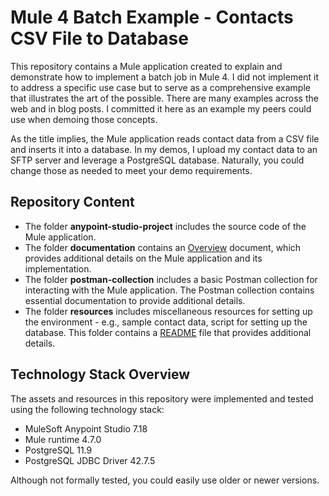 # Mule 4 Batch Example - Contacts CSV File to Database

This repository contains a Mule application created to explain and demonstrate how to implement a batch job in Mule 4. I did not implement it to address a specific use case but to serve as a comprehensive example that illustrates the art of the possible. There are many examples across the web and in blog posts. I committed it here as an example my peers could use when demoing those concepts.

As the title implies, the Mule application reads contact data from a CSV file and inserts it into a database. In my demos, I upload my contact data to an SFTP server and leverage a PostgreSQL database. Naturally, you could change those as needed to meet your demo requirements.

## Repository Content

- The folder **anypoint-studio-project** includes the source code of the Mule application.
- The folder **documentation** contains an [Overview](documentation/Overview.md) document, which provides additional details on the Mule application and its implementation.
- The folder **postman-collection** includes a basic Postman collection for interacting with the Mule application. The Postman collection contains essential documentation to provide additional details.
- The folder **resources** includes miscellaneous resources for setting up the environment - e.g., sample contact data, script for setting up the database. This folder contains a [README](resources/_README.md) file that provides additional details.

## Technology Stack Overview

The assets and resources in this repository were implemented and tested using the following technology stack:

- MuleSoft Anypoint Studio 7.18
- Mule runtime 4.7.0
- PostgreSQL 11.9
- PostgreSQL JDBC Driver 42.7.5

Although not formally tested, you could easily use older or newer versions.
